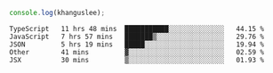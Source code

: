 ```js
console.log(khanguslee);
```

<!--START_SECTION:waka-->
```text
TypeScript   11 hrs 48 mins  ███████████░░░░░░░░░░░░░░   44.15 % 
JavaScript   7 hrs 57 mins   ███████▒░░░░░░░░░░░░░░░░░   29.76 % 
JSON         5 hrs 19 mins   █████░░░░░░░░░░░░░░░░░░░░   19.94 % 
Other        41 mins         ▓░░░░░░░░░░░░░░░░░░░░░░░░   02.59 % 
JSX          30 mins         ▒░░░░░░░░░░░░░░░░░░░░░░░░   01.93 % 
```
<!--END_SECTION:waka-->

<!--
**khanguslee/khanguslee** is a ✨ _special_ ✨ repository because its `README.md` (this file) appears on your GitHub profile.

Here are some ideas to get you started:

- 🔭 I’m currently working on ...
- 🌱 I’m currently learning ...
- 👯 I’m looking to collaborate on ...
- 🤔 I’m looking for help with ...
- 💬 Ask me about ...
- 📫 How to reach me: ...
- 😄 Pronouns: ...
- ⚡ Fun fact: ...
-->
